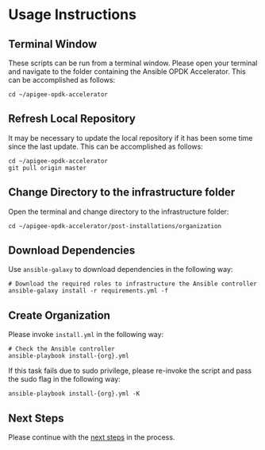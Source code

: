 # Usage Instructions

## Terminal Window
These scripts can be run from a terminal window. Please open your terminal and navigate to the folder
containing the Ansible OPDK Accelerator. This can be accomplished as follows: 

    cd ~/apigee-opdk-accelerator

## Refresh Local Repository
It may be necessary to update the local repository if it has been some time since the last update.
This can be accomplished as follows: 

    cd ~/apigee-opdk-accelerator
    git pull origin master

## Change Directory to the infrastructure folder
Open the terminal and change directory to the infrastructure folder:

    cd ~/apigee-opdk-accelerator/post-installations/organization

## Download Dependencies
Use `ansible-galaxy` to download dependencies in the following way: 

    # Download the required roles to infrastructure the Ansible controller
    ansible-galaxy install -r requirements.yml -f

## Create Organization 

Please invoke `install.yml` in the following way:
    
    # Check the Ansible controller
    ansible-playbook install-{org}.yml

If this task fails due to sudo privilege, please re-invoke the script and pass the sudo flag in the following way: 

    ansible-playbook install-{org}.yml -K
    

## Next Steps

Please continue with the [next steps](../../README.md#usage-overview) in the process.